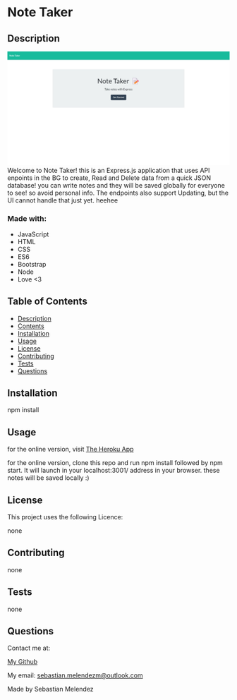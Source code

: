 
# Note Taker

## Description
  ![Screen Shot](./assets/images/screenshot.jpeg)
  Welcome to Note Taker! this is an Express.js application that uses API enpoints in the BG to create, Read and Delete data from a quick JSON database! you can write notes and they will be saved globally for everyone to see! so avoid personal info. The endpoints also support Updating, but the UI cannot handle that just yet. heehee
  
### Made with:
  
* JavaScript
* HTML
* CSS
* ES6
* Bootstrap
* Node
* Love <3


## Table of Contents
* [Description](#description)
* [Contents](#contents)
* [Installation](#installation) 
* [Usage](#usage)
* [License](#licence)
* [Contributing](#contributing)
* [Tests](#tests)
* [Questions](#questions)


## Installation
  npm install
  
## Usage
  for the online version, visit [The Heroku App](https://note-taker-byseb.herokuapp.com/)

  for the online version, clone this repo and run npm install followed by npm start. It will launch in your localhost:3001/ address in your browser. these notes will be saved locally :) 
   

  ## License
  This project uses the following Licence:


  none
  
  

    
  

## Contributing
  none

## Tests
  none

## Questions
  Contact me at:


  [My Github](https://github.com/SebasMelendez)


  My email: sebastian.melendezm@outlook.com

Made by Sebastian Melendez

